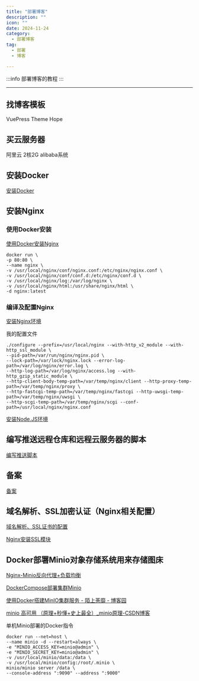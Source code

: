 ```yaml
---
title: "部署博客"
description: ""
icon: ""
date: 2024-11-24
category:
  - 部署博客
tag:
  - 部署
  - 博客

---
```


:::info
部署博客的教程
:::

---
## 找博客模板

VuePress Theme Hope

## 买云服务器

阿里云 2核2G alibaba系统

## 安装Docker

[安装Docker](https://developer.aliyun.com/mirror/docker-ce?spm=a2c6h.13651102.0.0.57e31b11Pt8clX)

## 安装Nginx
### 使用Docker安装

[使用Docker安装Nginx](https://blog.csdn.net/BThinker/article/details/123507820)

```shell
docker run \
-p 80:80 \
--name nginx \
-v /usr/local/nginx/conf/nginx.conf:/etc/nginx/nginx.conf \
-v /usr/local/nginx/conf/conf.d:/etc/nginx/conf.d \
-v /usr/local/nginx/log:/var/log/nginx \
-v /usr/local/nginx/html:/usr/share/nginx/html \
-d nginx:latest
```

### 编译及配置Nginx

[安装Nginx环境](https://blog.csdn.net/weixin_65644655/article/details/142861486)

我的配置文件

```shell 
./configure --prefix=/usr/local/nginx --with-http_v2_module --with-http_ssl_module \
--pid-path=/var/run/nginx/nginx.pid \
--lock-path=/var/lock/nginx.lock --error-log-path=/var/log/nginx/error.log \
--http-log-path=/var/log/nginx/access.log --with-http_gzip_static_module \
--http-client-body-temp-path=/var/temp/nginx/client --http-proxy-temp-path=/var/temp/nginx/proxy \
--http-fastcgi-temp-path=/var/temp/nginx/fastcgi --http-uwsgi-temp-path=/var/temp/nginx/uwsgi \
--http-scgi-temp-path=/var/temp/nginx/scgi --conf-path=/usr/local/nginx/nginx.conf
```

[安装Node.JS环境](https://help.aliyun.com/zh/ecs/use-cases/deploy-a-node-js-environment-on-a-centos-7-instance?spm=a2c4g.11186623.help-menu-)

## 编写推送远程仓库和远程云服务器的脚本

[编写推送脚本](https://blog.mo7.cc/)

## 备案

[备案](https://zhuanlan.zhihu.com/p/371579941)

## 域名解析、SSL加密认证（Nginx相关配置）

[域名解析、SSL证书的配置](https://www.bilibili.com/video/BV1E7411S75M/?spm_id_from=333.337.search-card.all.click&vd_source=834d9d69a86c55d6acbaf9e5dbe37bb2)

[Nginx安装SSL模块](https://www.cnblogs.com/ambition26/p/14077773.html)

## Docker部署Minio对象存储系统用来存储图床

[Nginx-Minio反向代理+负载均衡](https://github.com/minio/minio/blob/master/docs/orchestration/docker-compose/nginx.conf)

[DockerCompose部署集群Minio](https://github.com/minio/minio/blob/master/docs/orchestration/docker-compose/docker-compose.yaml)

[使用Docker搭建MinIO集群服务 - 陌上荼靡 - 博客园](https://www.cnblogs.com/mstmdev/p/17212289.html)

[minio 高可用 （原理+秒懂+史上最全）_minio原理-CSDN博客](https://blog.csdn.net/crazymakercircle/article/details/120855464)

单机Minio部署的Docker指令
``` SHELL
docker run --net=host \
--name minio -d --restart=always \
-e "MINIO_ACCESS_KEY=minio@admin" \
-e "MINIO_SECRET_KEY=minio@admin" \
-v /usr/local/minio/data:/data \
-v /usr/local/minio/config:/root/.minio \
minio/minio server /data \
--console-address ":9090" --address ":9000"
```
